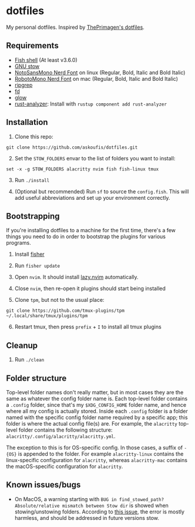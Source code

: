 # dotfiles

My personal dotfiles. Inspired by [ThePrimagen's dotfiles][dotfiles].

[dotfiles]: https://github.com/ThePrimeagen/.dotfiles

## Requirements

- [Fish shell] (At least v3.6.0)
- [GNU stow]
- [NotoSansMono Nerd Font][nerd fonts] on linux (Regular, Bold, Italic and Bold Italic)
- [RobotoMono Nerd Font][nerd fonts] on mac (Regular, Bold, Italic and Bold Italic)
- [ripgrep]
- [fd]
- [glow]
- [rust-analyzer]: Install with `rustup component add rust-analyzer`

[fish shell]: https://fishshell.com/
[gnu stow]: https://www.gnu.org/software/stow/
[nerd fonts]: https://www.nerdfonts.com/font-downloads
[ripgrep]: https://github.com/BurntSushi/ripgrep
[fd]: https://github.com/sharkdp/fd
[glow]: https://github.com/charmbracelet/glow
[rust-analyzer]: https://github.com/rust-lang/rust-analyzer

## Installation

1. Clone this repo:

```fish
git clone https://github.com/askoufis/dotfiles.git
```

2. Set the `STOW_FOLDERS` envar to the list of folders you want to install:

```fish
set -x -g STOW_FOLDERS alacritty nvim fish fish-linux tmux
```

3. Run `./install`

4. (Optional but recommended) Run `sf` to source the `config.fish`. This will add useful abbreviations and set up your environment correctly.

## Bootstrapping

If you're installing dotfiles to a machine for the first time, there's a few things you need to do in order to bootstrap the plugins for various programs.

1. Install [fisher]

2. Run `fisher update`

3. Open `nvim`. It should install [lazy.nvim] automatically.

4. Close `nvim`, then re-open it plugins should start being installed

5. Clone `tpm`, but not to the usual place:

```fish
git clone https://github.com/tmux-plugins/tpm ~/.local/share/tmux/plugins/tpm
```

[fisher]: https://github.com/jorgebucaran/fisher
[lazy.nvim]: https://github.com/folke/lazy.nvim

6. Restart tmux, then press `prefix` + `I` to install all tmux plugins

## Cleanup

1. Run `./clean`

## Folder structure

Top-level folder names don't really matter, but in most cases they are the same as whatever the config folder name is. Each top-level folder contains a `.config` folder, since that's my `$XDG_CONFIG_HOME` folder name, and hence where all my config is actually stored. Inside each `.config` folder is a folder named with the specific config folder name required by a specific app; this folder is where the actual config file(s) are. For example, the `alacritty` top-level folder contains the following structure: `alacritty/.config/alacritty/alacritty.yml`.

The exception to this is for OS-specific config. In those cases, a suffix of `-{OS}` is appended to the folder. For example `alacritty-linux` contains the linux-specific configuration for `alacritty`, whereas `alacritty-mac` contains the macOS-specific configuration for `alacritty`.

## Known issues/bugs

- On MacOS, a warning starting with `BUG in find_stowed_path? Absolute/relative mismatch between Stow dir` is showed when stowing/unstowing folders. According to [this issue], the error is mostly harmless, and should be addressed in future versions stow.

[this issue]: https://github.com/aspiers/stow/issues/65
